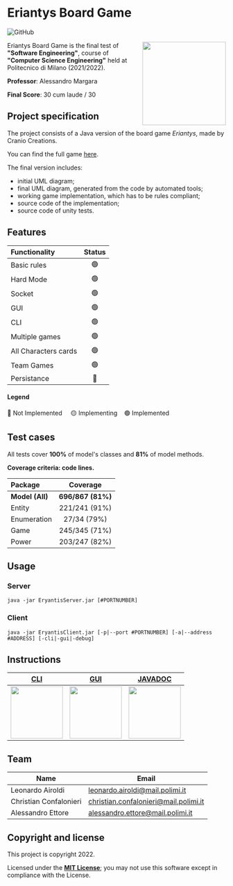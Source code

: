 # Eriantys Board Game

![GitHub](https://img.shields.io/github/license/christian-confalonieri/Eriantys-Prova-Finale-Ingegneria-del-Software-2021-2022)

<img src="https://www.craniocreations.it/wp-content/uploads/2021/06/Eriantys_scatolaFrontombra-600x600.png" width=192px height=192 px align="right" />

Eriantys Board Game is the final test of **"Software Engineering"**, course of **"Computer Science Engineering"** held at Politecnico di Milano (2021/2022).

**Professor**: Alessandro Margara

**Final Score**: 30 cum laude / 30 

## Project specification
The project consists of a Java version of the board game *Eriantys*, made by Cranio Creations.

You can find the full game [here](https://www.craniocreations.it/prodotto/eriantys/).

The final version includes:
* initial UML diagram;
* final UML diagram, generated from the code by automated tools;
* working game implementation, which has to be rules compliant;
* source code of the implementation;
* source code of unity tests.

## Features
| Functionality | Status |
|:-----------------------|:------------------------------------:|
| Basic rules | 🟢 |
| Hard Mode | 🟢 |
| Socket | 🟢 |
| GUI | 🟢 |
| CLI | 🟢 |
| Multiple games | 🟢 |
| All Characters cards | 🟢 |
| Team Games | 🟢 |
| Persistance | 🔴 |

#### Legend
🔴 Not Implemented &nbsp;&nbsp;&nbsp;&nbsp;🟡 Implementing&nbsp;&nbsp;&nbsp;&nbsp;🟢 Implemented

## Test cases
All tests cover **100%** of model's classes and **81%** of model methods.

**Coverage criteria: code lines.**

| Package | Coverage |
|:-----------------------|:------------------------------------:|
| **Model (All)** | **696/867 (81%)** |
| Entity | 221/241 (91%) |
| Enumeration | 27/34 (79%) |
| Game | 245/345 (71%) |
| Power | 203/247 (82%) |

## Usage

### Server
`java -jar EryantisServer.jar [#PORTNUMBER]`

### Client
`java -jar EryantisClient.jar [-p|--port #PORTNUMBER] [-a|--address #ADDRESS] [-cli|-gui|-debug]`

## Instructions

| **[CLI][cli-instructions-link]**     | **[GUI][gui-instructions-link]**     | **[JAVADOC][javadoc-instructions-link]**
|-------------------------------------|-------------------------------------|-------------------------------------|
|[<img width="120px" src="https://github.com/christian-confalonieri/ingsw2022-AM03/blob/main/src/main/resources/assets/wizards/blueWizard.jpg" />][cli-instructions-link] |[<img width="120px" src="https://github.com/christian-confalonieri/ingsw2022-AM03/blob/main/src/main/resources/assets/wizards/greenWizard.jpg" />][gui-instructions-link] |[<img width="120px" src="https://github.com/christian-confalonieri/ingsw2022-AM03/blob/main/src/main/resources/assets/wizards/purpleWizard.jpg" />][javadoc-instructions-link] 

## Team
|   Name                  |   Email                               |
|-------------------------|---------------------------------------|
| Leonardo Airoldi        | leonardo.airoldi@mail.polimi.it       |
| Christian Confalonieri  | christian.confalonieri@mail.polimi.it |
| Alessandro Ettore       | alessandro.ettore@mail.polimi.it      |

## Copyright and license

This project is copyright 2022.

Licensed under the **[MIT License](https://github.com/christian-confalonieri/Eriantys-Prova-Finale-Ingegneria-del-Software-2021-2022/blob/main/LICENSE)**; you may not use this software except in compliance with the License.

[cli-instructions-link]: https://github.com/christian-confalonieri/ingsw2022-AM03/blob/main/deliveries/jar/cli-instructions.txt
[gui-instructions-link]: https://github.com/christian-confalonieri/ingsw2022-AM03/blob/main/deliveries/jar/gui-instructions.txt
[javadoc-instructions-link]: https://github.com/christian-confalonieri/ingsw2022-AM03/tree/main/deliveries/JavaDoc
